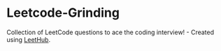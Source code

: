 # Leetcode-Grinding
Collection of LeetCode questions to ace the coding interview! - Created using [LeetHub](https://github.com/QasimWani/LeetHub).

